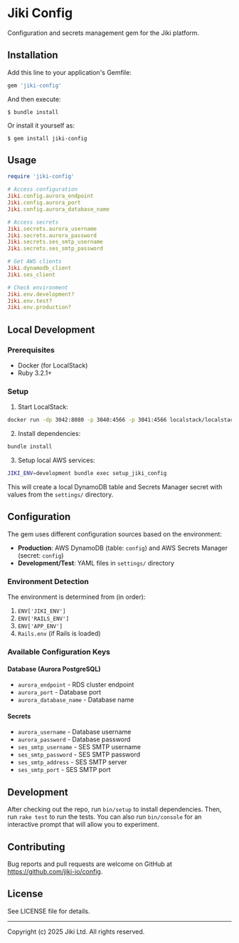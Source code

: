 # Jiki Config

Configuration and secrets management gem for the Jiki platform.

## Installation

Add this line to your application's Gemfile:

```ruby
gem 'jiki-config'
```

And then execute:

    $ bundle install

Or install it yourself as:

    $ gem install jiki-config

## Usage

```ruby
require 'jiki-config'

# Access configuration
Jiki.config.aurora_endpoint
Jiki.config.aurora_port
Jiki.config.aurora_database_name

# Access secrets
Jiki.secrets.aurora_username
Jiki.secrets.aurora_password
Jiki.secrets.ses_smtp_username
Jiki.secrets.ses_smtp_password

# Get AWS clients
Jiki.dynamodb_client
Jiki.ses_client

# Check environment
Jiki.env.development?
Jiki.env.test?
Jiki.env.production?
```

## Local Development

### Prerequisites

- Docker (for LocalStack)
- Ruby 3.2.1+

### Setup

1. Start LocalStack:
```bash
docker run -dp 3042:8080 -p 3040:4566 -p 3041:4566 localstack/localstack
```

2. Install dependencies:
```bash
bundle install
```

3. Setup local AWS services:
```bash
JIKI_ENV=development bundle exec setup_jiki_config
```

This will create a local DynamoDB table and Secrets Manager secret with values from the `settings/` directory.

## Configuration

The gem uses different configuration sources based on the environment:

- **Production**: AWS DynamoDB (table: `config`) and AWS Secrets Manager (secret: `config`)
- **Development/Test**: YAML files in `settings/` directory

### Environment Detection

The environment is determined from (in order):
1. `ENV['JIKI_ENV']`
2. `ENV['RAILS_ENV']`
3. `ENV['APP_ENV']`
4. `Rails.env` (if Rails is loaded)

### Available Configuration Keys

#### Database (Aurora PostgreSQL)
- `aurora_endpoint` - RDS cluster endpoint
- `aurora_port` - Database port
- `aurora_database_name` - Database name

#### Secrets
- `aurora_username` - Database username
- `aurora_password` - Database password
- `ses_smtp_username` - SES SMTP username
- `ses_smtp_password` - SES SMTP password
- `ses_smtp_address` - SES SMTP server
- `ses_smtp_port` - SES SMTP port

## Development

After checking out the repo, run `bin/setup` to install dependencies. Then, run `rake test` to run the tests. You can also run `bin/console` for an interactive prompt that will allow you to experiment.

## Contributing

Bug reports and pull requests are welcome on GitHub at https://github.com/jiki-io/config.

## License

See LICENSE file for details.

---

Copyright (c) 2025 Jiki Ltd. All rights reserved.
